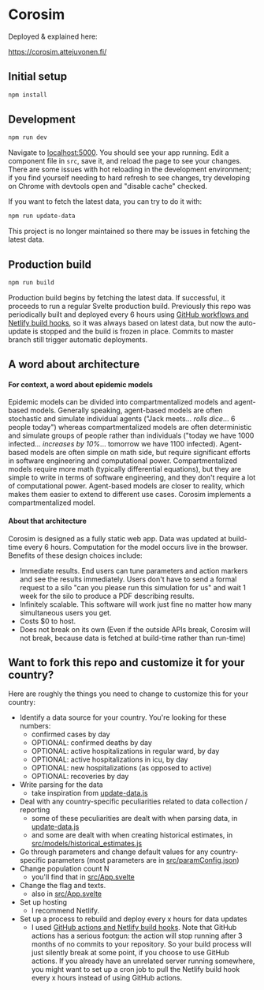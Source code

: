 # Corosim

Deployed & explained here:

https://corosim.attejuvonen.fi/

## Initial setup

```bash
npm install
```

## Development

```bash
npm run dev
```

Navigate to [localhost:5000](http://localhost:5000). You should see your app running.
Edit a component file in `src`, save it, and reload the page to see your changes.
There are some issues with hot reloading in the development environment; if you
find yourself needing to hard refresh to see changes, try developing on Chrome
with devtools open and "disable cache" checked.

If you want to fetch the latest data, you can try to do it with:

```bash
npm run update-data
```

This project is no longer maintained so there may be issues in fetching the latest data.

## Production build

```bash
npm run build
```

Production build begins by fetching the latest data. If successful, it proceeds to run a regular Svelte production build.
Previously this repo was periodically built and deployed every 6 hours using [GitHub workflows and Netlify build hooks](https://ericjinks.com/blog/2019/netlify-scheduled-build/), so it was always based on latest data, but now the auto-update is stopped and the build is frozen in place.
Commits to master branch still trigger automatic deployments.

## A word about architecture

#### For context, a word about epidemic models

Epidemic models can be divided into compartmentalized models and agent-based models. Generally speaking, agent-based models are often stochastic and simulate individual agents ("Jack meets... *rolls dice*... 6 people today") whereas compartmentalized models are often deterministic and simulate groups of people rather than individuals ("today we have 1000 infected... *increases by 10%*... tomorrow we have 1100 infected). Agent-based models are often simple on math side, but require significant efforts in software engineering and computational power. Compartmentalized models require more math (typically differential equations), but they are simple to write in terms of software engineering, and they don't require a lot of computational power. Agent-based models are closer to reality, which makes them easier to extend to different use cases. Corosim implements a compartmentalized model.

#### About that architecture

Corosim is designed as a fully static web app. Data was updated at build-time every 6 hours. Computation for the model occurs live in the browser. Benefits of these design choices include:
- Immediate results. End users can tune parameters and action markers and see the results immediately. Users don't have to send a formal request to a silo "can you please run this simulation for us" and wait 1 week for the silo to produce a PDF describing results.
- Infinitely scalable. This software will work just fine no matter how many simultaneous users you get.
- Costs $0 to host.
- Does not break on its own (Even if the outside APIs break, Corosim will not break, because data is fetched at build-time rather than run-time)

## Want to fork this repo and customize it for your country?

Here are roughly the things you need to change to customize this for your country:
- Identify a data source for your country. You're looking for these numbers:
    - confirmed cases by day
    - OPTIONAL: confirmed deaths by day
    - OPTIONAL: active hospitalizations in regular ward, by day
    - OPTIONAL: active hospitalizations in icu, by day
    - OPTIONAL: new hospitalizations (as opposed to active)
    - OPTIONAL: recoveries by day
- Write parsing for the data
    - take inspiration from [update-data.js](update-data.js)
- Deal with any country-specific peculiarities related to data collection / reporting
    - some of these peculiarities are dealt with when parsing data, in [update-data.js](update-data.js)
    - and some are dealt with when creating historical estimates, in [src/models/historical_estimates.js](src/models/historical_estimates.js)
- Go through parameters and change default values for any country-specific parameters (most parameters are in [src/paramConfig.json](src/paramConfig.json))
- Change population count N
    - you'll find that in [src/App.svelte](src/App.svelte)
- Change the flag and texts.
    - also in [src/App.svelte](src/App.svelte)
- Set up hosting
    - I recommend Netlify.
- Set up a process to rebuild and deploy every x hours for data updates
    - I used [GitHub actions and Netlify build hooks](https://ericjinks.com/blog/2019/netlify-scheduled-build/). Note that GitHub actions has a serious footgun: the action will stop running after 3 months of no commits to your repository. So your build process will just silently break at some point, if you choose to use GitHub actions. If you already have an unrelated server running somewhere, you might want to set up a cron job to pull the Netlify build hook every x hours instead of using GitHub actions.
